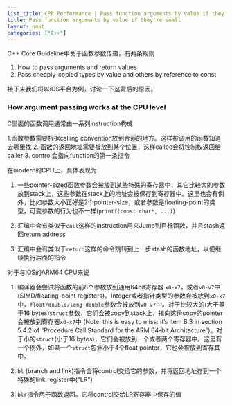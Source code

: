 ```yaml
---
list_title: CPP Performance | Pass function arguments by value if they're small
title: Pass function arguments by value if they're small
layout: post
categories: ["C++"]
---
```


C++ Core Guideline中关于函数参数传递，有两条规则

1. How to pass arguments and return values
2. Pass cheaply-copied types by value and others by reference to const

接下来我们将以iOS平台为例，讨论一下这背后的原因。

### How argument passing works at the CPU level

C里面的函数调用通常由一系列instruction构成

1.函数参数需要根据calling convention放到合适的地方。这样被调用的函数知道去哪里找
2. 函数的返回地址需要被放到某个位置，这样callee会将控制权返回给caller
3. control会指向function的第一条指令

在modern的CPU上，具体表现为

1. 一些pointer-sized函数参数会被放到某些特殊的寄存器中，其它比较大的参数放到stack上，这些参数在stack上的地址会被保存到寄存器中。这里也会有例外，比如参数大小正好是2个pointer-size，或者参数是floating-point的类型，可变参数的行为也不一样(`printf(const char*, ...)`)

2. 汇编中会有类似于`call`这样的instruction用来Jump到目标函数，并且stash返回return address

3. 汇编中会有类似于`return`这样的命令跳转到上一步stash的函数地址，以便继续执行后面的指令

对于与iOS的ARM64 CPU来说

1. 编译器会尝试将函数的前8个参数放到通用64bit寄存器 `x0-x7`，或者`v0-v7`中(SIMD/floating-point registers)。Integer或者指针类型的参数会被放到`x0-x7`中，`float/double/long double`参数会被放到`v0-v7`中。对于比较大的(大于等于16 bytes)`struct`参数，它们会被copy到stack上，指向这份copy的pointer会被放到寄存器`x0-x7`中 (Note: this is easy to miss: it’s item B.3 in section 5.4.2 of “Procedure Call Standard for the ARM 64-bit Architecture”)。对于小的`struct`(小于16 bytes)，它们会被放到一个或者两个寄存器中。这里有一个例外，如果一个`struct`包涵小于4个float pointer，它也会被放到寄存其中。

2. `bl` (branch and link)指令会将control交给它的参数，并将返回地址存到一个特殊的link register中("LR")

3. `blr`指令用于函数返回。它将control交给LR寄存器中保存的值